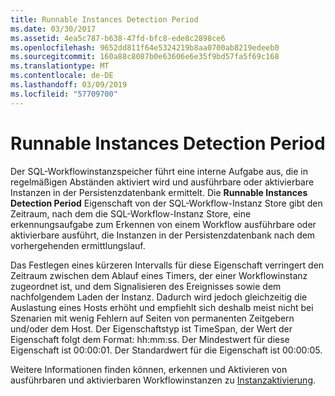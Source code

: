 ```yaml
---
title: Runnable Instances Detection Period
ms.date: 03/30/2017
ms.assetid: 4ea5c787-b638-47fd-bfc8-ede8c2898ce6
ms.openlocfilehash: 9652dd811f64e5324219b8aa0700ab8219edeeb0
ms.sourcegitcommit: 160a88c8087b0e63606e6e35f9bd57fa5f69c168
ms.translationtype: MT
ms.contentlocale: de-DE
ms.lasthandoff: 03/09/2019
ms.locfileid: "57709700"
---
```

# <a name="runnable-instances-detection-period"></a>Runnable Instances Detection Period
Der SQL-Workflowinstanzspeicher führt eine interne Aufgabe aus, die in regelmäßigen Abständen aktiviert wird und ausführbare oder aktivierbare Instanzen in der Persistenzdatenbank ermittelt. Die **Runnable Instances Detection Period** Eigenschaft von der SQL-Workflow-Instanz Store gibt den Zeitraum, nach dem die SQL-Workflow-Instanz Store, eine erkennungsaufgabe zum Erkennen von einem Workflow ausführbare oder aktivierbare ausführt, die Instanzen in der Persistenzdatenbank nach dem vorhergehenden ermittlungslauf.  
  
 Das Festlegen eines kürzeren Intervalls für diese Eigenschaft verringert den Zeitraum zwischen dem Ablauf eines Timers, der einer Workflowinstanz zugeordnet ist, und dem Signalisieren des Ereignisses sowie dem nachfolgendem Laden der Instanz. Dadurch wird jedoch gleichzeitig die Auslastung eines Hosts erhöht und empfiehlt sich deshalb meist nicht bei Szenarien mit wenig Fehlern auf Seiten von permanenten Zeitgebern und/oder dem Host. Der Eigenschaftstyp ist TimeSpan, der Wert der Eigenschaft folgt dem Format: hh:mm:ss. Der Mindestwert für diese Eigenschaft ist 00:00:01. Der Standardwert für die Eigenschaft ist 00:00:05.  
  
 Weitere Informationen finden können, erkennen und Aktivieren von ausführbaren und aktivierbaren Workflowinstanzen zu [Instanzaktivierung](instance-activation.md).
